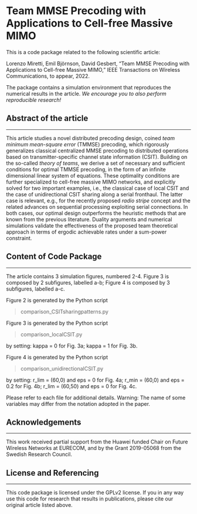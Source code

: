 # Team MMSE Precoding with Applications to Cell-free Massive MIMO

This is a code package related to the following scientific article:

Lorenzo Miretti, Emil Björnson, David Gesbert, “Team MMSE Precoding with Applications to Cell-free Massive MIMO,” IEEE Transactions on Wireless Communications, to appear, 2022.

The package contains a simulation environment that reproduces the numerical results in the article. _We encourage you to also perform reproducible research!_

## Abstract of the article
---
This article studies a novel distributed precoding design, coined _team minimum mean-square error_ (TMMSE) precoding, which rigorously generalizes classical centralized MMSE precoding to distributed operations based on transmitter-specific channel state information (CSIT). Building on the so-called _theory of teams_, we derive a set of necessary and sufficient conditions for optimal TMMSE precoding, in the form of an infinite dimensional linear system of equations. These optimality conditions are further specialized to cell-free massive MIMO networks, and explicitly solved for two important examples, i.e., the classical case of local CSIT and the case of  unidirectional CSIT sharing along a serial fronthaul. The latter case is relevant, e.g., for the recently proposed _radio stripe_ concept and the related advances on sequential processing exploiting serial connections. In both cases, our optimal design outperforms the heuristic methods that are known from the previous literature. Duality arguments and numerical simulations validate the effectiveness of the proposed team theoretical approach in terms of ergodic achievable rates under a sum-power constraint. 

## Content of Code Package
___
The article contains 3 simulation figures, numbered 2-4. Figure 3 is composed by 2 subfigures, labelled a-b; Figure 4 is composed by 3 subfigures, labelled a-c.

Figure 2 is generated by the Python script 
> comparison_CSITsharingpatterns.py

Figure 3 is generated by the Python script 
> comparison_localCSIT.py

by setting: kappa = 0 for Fig. 3a; kappa = 1 for Fig. 3b.

Figure 4 is generated by the Python script
> comparison_unidirectionalCSIT.py

by setting: r_lim = (60,0) and eps = 0 for Fig. 4a; r_min = (60,0) and eps = 0.2 for Fig. 4b; r_lim = (60,50) and eps = 0 for Fig. 4c.

Please refer to each file for additional details. Warning: The name of some variables may differ from the notation adopted in the paper. 

## Acknowledgements
---
This work received partial support from the Huawei funded Chair on Future Wireless Networks at EURECOM, and by the Grant 2019-05068 from the Swedish Research Council.

## License and Referencing
---
This code package is licensed under the GPLv2 license. If you in any way use this code for research that results in publications, please cite our original article listed above.
